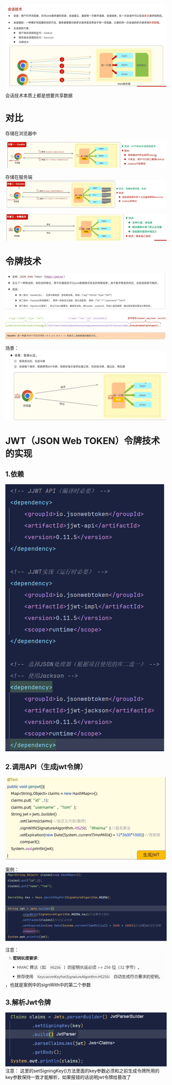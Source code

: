 ![img_13.png](img_13.png)

会话技术本质上都是想要共享数据
# 对比
存储在浏览器中

![img_12.png](img_12.png)

存储在服务端
![img_14.png](img_14.png)

![img_15.png](img_15.png)

# 令牌技术
![img_16.png](img_16.png)

场景：
![img_17.png](img_17.png)

# JWT（JSON Web TOKEN）令牌技术的实现
## 1.依赖
![img_18.png](img_18.png)

## 2.调用API（生成jwt令牌）
![img_19.png](img_19.png)

案例：
![img_23.png](img_23.png)

注意：
![img_20.png](img_20.png)，也就是案例中的signWith中的第二个参数

## 3.解析Jwt令牌

![img_22.png](img_22.png)
注意：
这里的setSigningKey()方法里面的key参数必须和之前生成令牌所用的key参数保持一致才能解析，如果报错的话说明jwt令牌给篡改了

